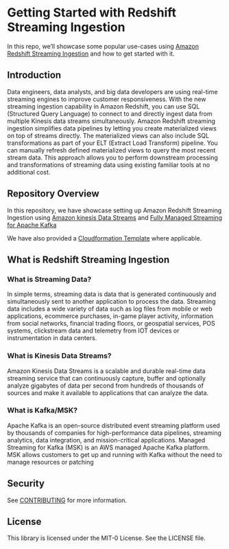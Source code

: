 # Getting Started with Redshift Streaming Ingestion

In this repo, we’ll showcase some popular use-cases using [Amazon Redshift Streaming Ingestion](hhttps://docs.aws.amazon.com/redshift/latest/dg/materialized-view-streaming-ingestion.html) and how to get started with it.

## Introduction

Data engineers, data analysts, and big data developers are using real-time streaming engines to improve customer responsiveness. With the new streaming ingestion capability in Amazon Redshift, you can use SQL (Structured Query Language) to connect to and directly ingest data from multiple Kinesis data streams simultaneously. Amazon Redshift streaming ingestion simplifies data pipelines by letting you create materialized views on top of streams directly. The materialized views can also include SQL transformations as part of your ELT (Extract Load Transform) pipeline. You can manually refresh defined materialized views to query the most recent stream data. This approach allows you to perform downstream processing and transformations of streaming data using existing familiar tools at no additional cost.

## Repository Overview

In this repository, we have showcase setting up Amazon Redshift Streaming Ingestion using [Amazon kinesis Data Streams](https://aws.amazon.com/kinesis/data-streams/) and [Fully Managed Streaming for Apache Kafka](https://aws.amazon.com/msk/)

We have also provided a [Cloudformation Template](./cloud-formation/cloud-formation-template.yaml) where applicable. 

## What is Redshift Streaming Ingestion

### What is Streaming Data?

In simple terms, streaming data is data that is generated continuously and simultaneously sent to another application to process the data. Streaming data includes a wide variety of data such as log files from mobile or web applications, ecommerce purchases, in-game player activity, information from social networks, financial trading floors, or geospatial services, POS systems, clickstream data and telemetry from IOT devices or instrumentation in data centers.

### What is Kinesis Data Streams?
Amazon Kinesis Data Streams is a scalable and durable real-time data streaming service that can continuously capture, buffer and optionally analyze gigabytes of data per second from hundreds of thousands of sources and make it available to applications that can analyze the data. 

### What is Kafka/MSK?
Apache Kafka is an open-source distributed event streaming platform used by thousands of companies for high-performance data pipelines, streaming analytics, data integration, and mission-critical applications. Managed Streaming for Kafka (MSK) is an AWS managed Apache Kafka platform. MSK allows customers to get up and running with Kafka without the need to manage resources or patching

## Security

See [CONTRIBUTING](CONTRIBUTING.md#security-issue-notifications) for more information.

## License

This library is licensed under the MIT-0 License. See the LICENSE file.